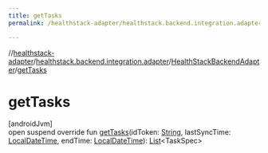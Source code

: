 ```yaml
---
title: getTasks
permalink: /healthstack-adapter/healthstack.backend.integration.adapter/-health-stack-backend-adapter/get-tasks.html

---
```

//[healthstack-adapter](/healthstack-adapter.html)/[healthstack.backend.integration.adapter](../index.html)/[HealthStackBackendAdapter](index.html)/[getTasks](get-tasks.html)



# getTasks



[androidJvm]\
open suspend override fun [getTasks](get-tasks.html)(idToken: [String](https://kotlinlang.org/api/latest/jvm/stdlib/kotlin/-string/index.html), lastSyncTime: [LocalDateTime](https://developer.android.com/reference/kotlin/java/time/LocalDateTime.html), endTime: [LocalDateTime](https://developer.android.com/reference/kotlin/java/time/LocalDateTime.html)): [List](https://kotlinlang.org/api/latest/jvm/stdlib/kotlin.collections/-list/index.html)&lt;TaskSpec&gt;




